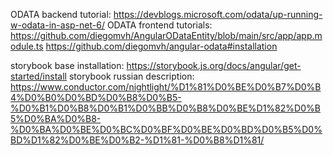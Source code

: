 ODATA backend tutorial: https://devblogs.microsoft.com/odata/up-running-w-odata-in-asp-net-6/
ODATA frontend tutorials: https://github.com/diegomvh/AngularODataEntity/blob/main/src/app/app.module.ts
                          https://github.com/diegomvh/angular-odata#installation 


storybook base installation: https://storybook.js.org/docs/angular/get-started/install
storybook russian description:  https://www.conductor.com/nightlight/%D1%81%D0%BE%D0%B7%D0%B4%D0%B0%D0%BD%D0%B8%D0%B5-%D0%B1%D0%B8%D0%B1%D0%BB%D0%B8%D0%BE%D1%82%D0%B5%D0%BA%D0%B8-%D0%BA%D0%BE%D0%BC%D0%BF%D0%BE%D0%BD%D0%B5%D0%BD%D1%82%D0%BE%D0%B2-%D1%81-%D0%B8%D1%81/
